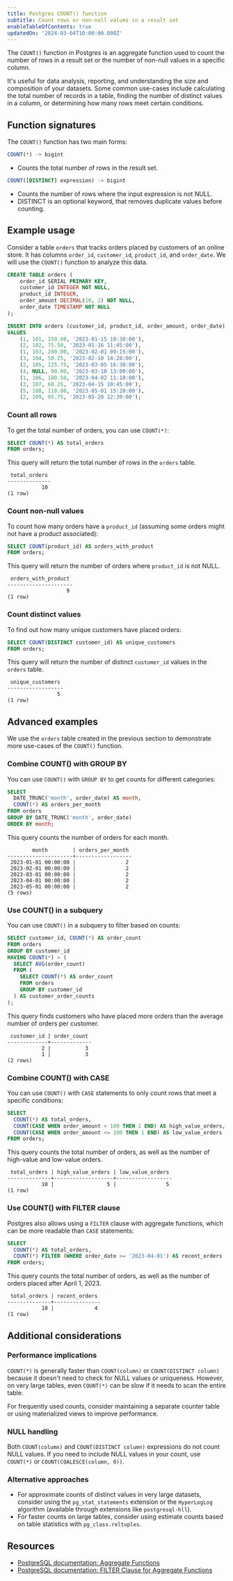 ```yaml
---
title: Postgres COUNT() function
subtitle: Count rows or non-null values in a result set
enableTableOfContents: true
updatedOn: '2024-03-04T10:00:00.000Z'
---
```


The `COUNT()` function in Postgres is an aggregate function used to count the number of rows in a result set or the number of non-null values in a specific column. 

It's useful for data analysis, reporting, and understanding the size and composition of your datasets. Some common use-cases include calculating the total number of records in a table, finding the number of distinct values in a column, or determining how many rows meet certain conditions.

<CTA />

## Function signatures

The `COUNT()` function has two main forms:

```sql
COUNT(*) -> bigint
```

- Counts the total number of rows in the result set. 

```sql
COUNT([DISTINCT] expression) -> bigint
```

- Counts the number of rows where the input expression is not NULL.
- DISTINCT is an optional keyword, that removes duplicate values before counting.

## Example usage

Consider a table `orders` that tracks orders placed by customers of an online store. It has columns `order_id`, `customer_id`, `product_id`, and `order_date`. We will use the `COUNT()` function to analyze this data.

```sql
CREATE TABLE orders (
    order_id SERIAL PRIMARY KEY,
    customer_id INTEGER NOT NULL,
    product_id INTEGER,
    order_amount DECIMAL(10, 2) NOT NULL,
    order_date TIMESTAMP NOT NULL
);

INSERT INTO orders (customer_id, product_id, order_amount, order_date)
VALUES
    (1, 101, 150.00, '2023-01-15 10:30:00'),
    (2, 102, 75.50, '2023-01-16 11:45:00'),
    (1, 103, 200.00, '2023-02-01 09:15:00'),
    (3, 104, 50.25, '2023-02-10 14:20:00'),
    (2, 105, 125.75, '2023-03-05 16:30:00'),
    (4, NULL, 90.00, '2023-03-10 13:00:00'),
    (1, 106, 180.50, '2023-04-02 11:10:00'),
    (3, 107, 60.25, '2023-04-15 10:45:00'),
    (5, 108, 110.00, '2023-05-01 15:20:00'),
    (2, 109, 95.75, '2023-05-20 12:30:00');
```

### Count all rows

To get the total number of orders, you can use `COUNT(*)`:

```sql
SELECT COUNT(*) AS total_orders
FROM orders;
```

This query will return the total number of rows in the `orders` table.

```text
 total_orders
--------------
           10
(1 row)
```

### Count non-null values

To count how many orders have a `product_id` (assuming some orders might not have a product associated):

```sql
SELECT COUNT(product_id) AS orders_with_product
FROM orders;
```

This query will return the number of orders where `product_id` is not NULL.

```text
 orders_with_product
---------------------
                   9
(1 row)
```

### Count distinct values

To find out how many unique customers have placed orders:

```sql
SELECT COUNT(DISTINCT customer_id) AS unique_customers
FROM orders;
```

This query will return the number of distinct `customer_id` values in the `orders` table.

```text
 unique_customers
------------------
                5
(1 row)
```

## Advanced examples

We use the `orders` table created in the previous section to demonstrate more use-cases of the `COUNT()` function.

### Combine COUNT() with GROUP BY

You can use `COUNT()` with `GROUP BY` to get counts for different categories:

```sql
SELECT 
  DATE_TRUNC('month', order_date) AS month,
  COUNT(*) AS orders_per_month
FROM orders
GROUP BY DATE_TRUNC('month', order_date)
ORDER BY month;
```

This query counts the number of orders for each month.

```text
        month        | orders_per_month
---------------------+------------------
 2023-01-01 00:00:00 |                2
 2023-02-01 00:00:00 |                2
 2023-03-01 00:00:00 |                2
 2023-04-01 00:00:00 |                2
 2023-05-01 00:00:00 |                2
(5 rows)
```

### Use COUNT() in a subquery

You can use `COUNT()` in a subquery to filter based on counts:

```sql
SELECT customer_id, COUNT(*) AS order_count
FROM orders
GROUP BY customer_id
HAVING COUNT(*) > (
  SELECT AVG(order_count)
  FROM (
    SELECT COUNT(*) AS order_count
    FROM orders
    GROUP BY customer_id
  ) AS customer_order_counts
);
```

This query finds customers who have placed more orders than the average number of orders per customer.

```text
 customer_id | order_count
-------------+-------------
           2 |           3
           1 |           3
(2 rows)
```

### Combine COUNT() with CASE

You can use `COUNT()` with `CASE` statements to only count rows that meet a specific conditions:

```sql
SELECT
  COUNT(*) AS total_orders,
  COUNT(CASE WHEN order_amount > 100 THEN 1 END) AS high_value_orders,
  COUNT(CASE WHEN order_amount <= 100 THEN 1 END) AS low_value_orders
FROM orders;
```

This query counts the total number of orders, as well as the number of high-value and low-value orders.

```text
 total_orders | high_value_orders | low_value_orders
--------------+-------------------+------------------
           10 |                 5 |                5
(1 row)
```

### Use COUNT() with FILTER clause

Postgres also allows using a `FILTER` clause with aggregate functions, which can be more readable than `CASE` statements:

```sql
SELECT
  COUNT(*) AS total_orders,
  COUNT(*) FILTER (WHERE order_date >= '2023-04-01') AS recent_orders
FROM orders;
```

This query counts the total number of orders, as well as the number of orders placed after April 1, 2023.

```text
 total_orders | recent_orders
--------------+---------------
           10 |             4
(1 row)
```

## Additional considerations

### Performance implications

`COUNT(*)` is generally faster than `COUNT(column)` or `COUNT(DISTINCT column)` because it doesn't need to check for NULL values or uniqueness. However, on very large tables, even `COUNT(*)` can be slow if it needs to scan the entire table.

For frequently used counts, consider maintaining a separate counter table or using materialized views to improve performance.

### NULL handling

Both `COUNT(column)` and `COUNT(DISTINCT column)` expressions do not count NULL values. If you need to include NULL values in your count, use `COUNT(*)` or `COUNT(COALESCE(column, 0))`.

### Alternative approaches

- For approximate counts of distinct values in very large datasets, consider using the `pg_stat_statements` extension or the `HyperLogLog` algorithm (available through extensions like `postgresql-hll`).
- For faster counts on large tables, consider using estimate counts based on table statistics with `pg_class.reltuples`.

## Resources

- [PostgreSQL documentation: Aggregate Functions](https://www.postgresql.org/docs/current/functions-aggregate.html)
- [PostgreSQL documentation: FILTER Clause for Aggregate Functions](https://www.postgresql.org/docs/current/sql-expressions.html#SYNTAX-AGGREGATES)
